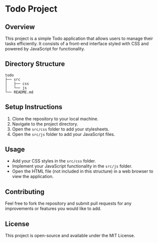 # Todo Project

## Overview
This project is a simple Todo application that allows users to manage their tasks efficiently. It consists of a front-end interface styled with CSS and powered by JavaScript for functionality.

## Directory Structure
```
todo
├── src
│   ├── css
│   └── js
└── README.md
```

## Setup Instructions
1. Clone the repository to your local machine.
2. Navigate to the project directory.
3. Open the `src/css` folder to add your stylesheets.
4. Open the `src/js` folder to add your JavaScript files.

## Usage
- Add your CSS styles in the `src/css` folder.
- Implement your JavaScript functionality in the `src/js` folder.
- Open the HTML file (not included in this structure) in a web browser to view the application.

## Contributing
Feel free to fork the repository and submit pull requests for any improvements or features you would like to add.

## License
This project is open-source and available under the MIT License.